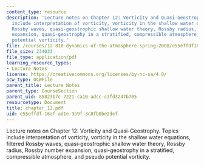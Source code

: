 ```yaml
---
content_type: resource
description: 'Lecture notes on Chapter 12: Vorticity and Quasi-Geostrophy. Topics
  include interpretation of vorticity, vorticity in the shallow water equations, filtered
  Rossby waves, quasi-geostrophic shallow water theory, Rossby radius, Rossby number
  expansion, quasi-geostrophy in a stratified, compressible atmosphere, and pseudo
  potential vorticity.'
file: /courses/12-810-dynamics-of-the-atmosphere-spring-2008/e55effdf16afad1e9b9f3c8fb0be2def_chapter_12.pdf
file_size: 234033
file_type: application/pdf
learning_resource_types:
- Lecture Notes
license: https://creativecommons.org/licenses/by-nc-sa/4.0/
ocw_type: OCWFile
parent_title: Lecture Notes
parent_type: CourseSection
parent_uid: 85823b7c-7221-ca10-adcc-c3fd3247b705
resourcetype: Document
title: chapter_12.pdf
uid: e55effdf-16af-ad1e-9b9f-3c8fb0be2def
---
```

Lecture notes on Chapter 12: Vorticity and Quasi-Geostrophy. Topics include interpretation of vorticity, vorticity in the shallow water equations, filtered Rossby waves, quasi-geostrophic shallow water theory, Rossby radius, Rossby number expansion, quasi-geostrophy in a stratified, compressible atmosphere, and pseudo potential vorticity.